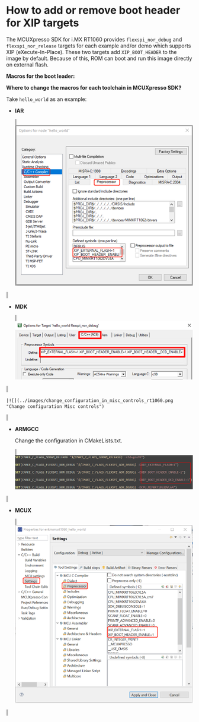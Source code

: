 # How to add or remove boot header for XIP targets

The MCUXpresso SDK for i.MX RT1060 provides `flexspi_nor_debug` and `flexspi_nor_release` targets for each example and/or demo which supports XIP \(eXecute-In-Place\). These two targets add `XIP_BOOT_HEADER` to the image by default. Because of this, ROM can boot and run this image directly on external flash.

**Macros for the boot leader:**

**Where to change the macros for each toolchain in MCUXpresso SDK?**

Take `hello_world` as an example:

-   **IAR**

    |![](../images/options_node_iar_rt1060.png "Options node IAR")

|

-   **MDK**

    |![](../images/options_mdk-new.png "Options for target")

|

    |![](../images/change_configuration_in_misc_controls_rt1060.png "Change configuration Misc controls")

|

-   **ARMGCC**

    Change the configuration in CMakeLists.txt.

    |![](../images/change_config_cmakelists.png "Change configuration CMakeLists.txt")

|

-   **MCUX**

    |![](../images/properties_for_evkbimxrt1060.png "Properties for evkmimxrt1060")

|


